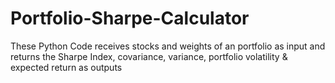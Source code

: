 # Portfolio-Sharpe-Calculator
These Python Code receives stocks and weights of an portfolio as input and returns the Sharpe Index, covariance, variance, portfolio volatility &amp; expected return  as outputs
